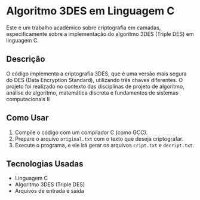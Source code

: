 # Algoritmo 3DES em Linguagem C

Este é um trabalho acadêmico sobre criptografia em camadas, especificamente sobre a implementação do algoritmo 3DES (Triple DES) em linguagem C.

## Descrição

O código implementa a criptografia 3DES, que é uma versão mais segura do DES (Data Encryption Standard), utilizando três chaves diferentes. O projeto foi realizado no contexto das disciplinas de projeto de algoritmo, análise de algoritmo, matemática discreta e fundamentos de sistemas computacionais II

## Como Usar

1. Compile o código com um compilador C (como GCC).
2. Prepare o arquivo `original.txt` com o texto que deseja criptografar.
3. Execute o programa, e ele irá gerar os arquivos `cript.txt` e `decript.txt`.

## Tecnologias Usadas

- Linguagem C
- Algoritmo 3DES (Triple DES)
- Arquivos de entrada e saída
